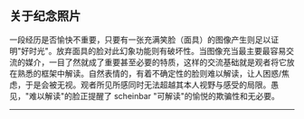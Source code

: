 ## 关于纪念照片

一段经历是否愉快不重要，只要有一张充满笑脸（面具）的图像产生则足以证明"好时光"。放弃面具的脸对此幻象功能则有破坏性。当图像充当最主要最容易交流的媒介，一目了然就成了重要甚至必要的特质，这样的交流基础就是观者将它放在熟悉的框架中解读。自然表情的，有着不确定性的脸则难以解读，让人困惑/焦虑，于是会被无视。观者所见所感同时无法超越其本人视野与感受的局限。愚见，"难以解读"的脸正提醒了 scheinbar "可解读"的愉悦的欺骗性和无必要。

---
